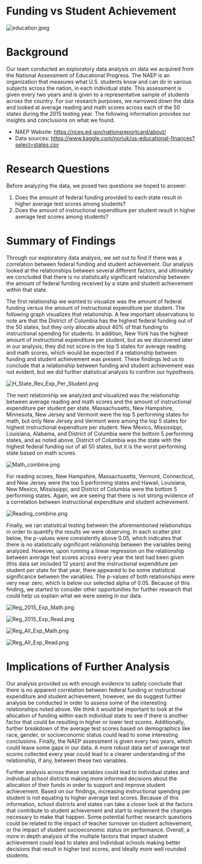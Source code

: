 # Funding vs Student Achievement

![education.jpeg](https://github.com/trangbt278/education/blob/main/readme_images/Education.jpeg)

# Background

Our team conducted an exploratory data analysis on data we acquired from the National Assessment of Educational Progress. The NAEP is an organization that measures what U.S. students know and can do in various subjects across the nation, in each individual state. This assessment is given every two years and is given to a representative sample of students across the country. For our research purposes, we narrowed down the data and looked at average reading and math scores across each of the 50 states during the 2015 testing year. The following information provides our insights and conclusions on what we found.

* NAEP Website: https://nces.ed.gov/nationsreportcard/about/
* Data sources: https://www.kaggle.com/noriuk/us-educational-finances?select=states.csv

# Research Questions

Before analyzing the data, we posed two questions we hoped to answer:
1. Does the amount of federal funding provided to each state result in higher average test scores among students?
2. Does the amount of instructional expenditure per student result in higher average test scores among students?

# Summary of Findings
 
Through our exploratory data analysis, we set out to find if there was a correlation between federal funding and student achievement. Our analysis looked at the relationships between several different factors, and ultimately we concluded that there is no statistically significant relationship between the amount of federal funding received by a state and student achievement within that state. 

The first relationship we wanted to visualize was the amount of federal funding versus the amount of instructional expenditure per student. The following graph visualizes that relationship. A few important observations to note are that the District of Columbia has the highest federal funding out of the 50 states, but they only allocate about 40% of that funding to instructional spending for students. In addition, New York has the highest amount of instructional expenditure per student, but as we discovered later in our analysis, they did not score in the top 5 states for average reading and math scores, which would be expected if a relationship between funding and student achievement was present. These findings led us to conclude that a relationship between funding and student achievement was not evident, but we did further statistical analysis to confirm our hypothesis.

![H_State_Rev_Exp_Per_Student.png](https://github.com/trangbt278/education/blob/main/readme_images/H_State_Rev_Exp_Per_Student.png)

The next relationship we analyzed and visualized was the relationship between average reading and math scores and the amount of instructional expenditure per student per state. Massachusetts, New Hampshire, Minnesota, New Jersey and Vermont were the top 5 performing states for math, but only New Jersey and Vermont were among the top 5 states for highest instructional expenditure per student. New Mexico, Mississippi, Louisiana, Alabama, and District of Columbia were the bottom 5 performing states, and as noted above, District of Columbia was the state with the highest federal funding out of all 50 states, but it is the worst performing state based on math scores.

![Math_combine.png](https://github.com/trangbt278/education/blob/main/readme_images/Math_combine.png)

For reading scores, New Hampshire, Massachusetts, Vermont, Connecticut, and New Jersey were the top 5 performing states and Hawaii, Louisiana, New Mexico, Mississippi, and District of Columbia were the bottom 5 performing states. Again, we are seeing that there is not strong evidence of a correlation between instructional expenditure and student achievement. 

![Reading_combine.png](https://github.com/trangbt278/education/blob/main/readme_images/Reading_combine.png)

Finally, we ran statistical testing between the aforementioned relationships in order to quantify the results we were observing. In each scatter plot below, the p-values were consistently above 0.05, which indicates that there is no statistically significant relationship between the variables being analyzed. However, upon running a linear regression on the relationship between average test scores across every year the test had been given (this data set included 12 years) and the instructional expenditure per student per state for that year, there appeared to be some statistical significance between the variables. The p-values of both relationships were very near zero, which is below our selected alpha of 0.05. Because of this finding, we started to consider other opportunities for further research that could help us explain what we were seeing in our data.

![Reg_2015_Exp_Math.png](https://github.com/trangbt278/education/blob/main/Output_images/Reg_2015_Exp_Math.png)

![Reg_2015_Exp_Read.png](https://github.com/trangbt278/education/blob/main/Output_images/Reg_2015_Exp_Read.png)

![Reg_All_Exp_Math.png](https://github.com/trangbt278/education/blob/main/Output_images/Reg_All_Exp_Math.png)

![Reg_All_Exp_Read.png](https://github.com/trangbt278/education/blob/main/Output_images/Reg_All_Exp_Read.png)

# Implications of Further Analysis

Our analysis provided us with enough evidence to safely conclude that there is no apparent correlation between federal funding or instructional expenditure and student achievement, however, we do suggest further analysis be conducted in order to assess some of the interesting relationships noted above. We think it would be important to look at the allocation of funding within each individual state to see if there is another factor that could be resulting in higher or lower test scores. Additionally, further breakdown of the average test scores based on demographics like race, gender, or socioeconomic status could lead to some interesting conclusions. Finally, the NAEP assessment is given every two years, which could leave some gaps in our data. A more robust data set of average test scores collected every year could lead to a clearer understanding of the relationship, if any, between these two variables.

Further analysis across these variables could lead to individual states and individual school districts making more informed decisions about the allocation of their funds in order to support and improve student achievement. Based on our findings, increasing instructional spending per student is not equating to higher average test scores. Because of this information, school districts and states can take a closer look at the factors that contribute to student achievement and start to implement the changes necessary to make that happen. Some potential further research questions could be related to the impact of teacher turnover on student achievement, or the impact of student socioeconomic status on performance. Overall, a more in depth analysis of the multiple factors that impact student achievement could lead to states and individual schools making better decisions that result in higher test scores, and ideally more well rounded students.



